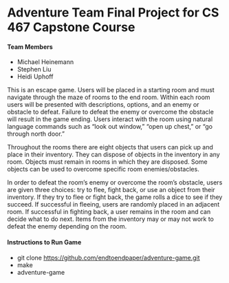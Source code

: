 # Adventure Team Final Project for CS 467 Capstone Course

#### Team Members
* Michael Heinemann
* Stephen Liu
* Heidi Uphoff

This is an escape game. Users will be placed in a starting room and must navigate through the
maze of rooms to the end room. Within each room users will be presented with descriptions,
options, and an enemy or obstacle to defeat. Failure to defeat the enemy or overcome the
obstacle will result in the game ending. Users interact with the room using natural language
commands such as “look out window,” “open up chest,” or “go through north door.”

Throughout the rooms there are eight objects that users can pick up and place in their inventory.
They can dispose of objects in the inventory in any room. Objects must remain in rooms in
which they are disposed. Some objects can be used to overcome specific room
enemies/obstacles.

In order to defeat the room’s enemy or overcome the room’s obstacle, users are given three
choices: try to flee, fight back, or use an object from their inventory. If they try to flee or fight
back, the game rolls a dice to see if they succeed. If successful in fleeing, users are randomly
placed in an adjacent room. If successful in fighting back, a user remains in the room and can
decide what to do next. Items from the inventory may or may not work to defeat the enemy
depending on the room.

#### Instructions to Run Game
* git clone https://github.com/endtoendpaper/adventure-game.git
* make
* adventure-game

